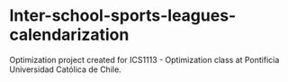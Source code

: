 # Inter-school-sports-leagues-calendarization
Optimization project created for ICS1113 - Optimization class at Pontificia Universidad Católica de Chile.
